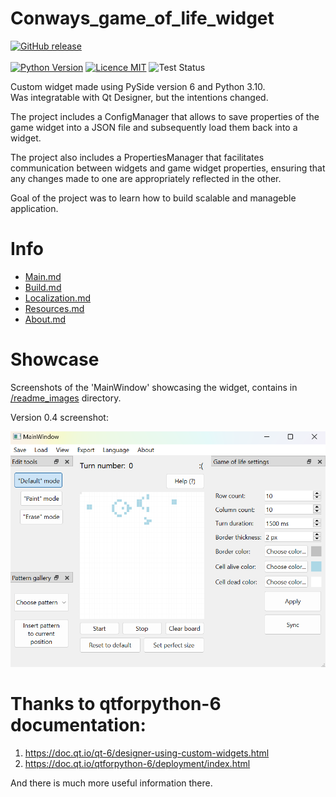 # Conways_game_of_life_widget
[![GitHub release](https://img.shields.io/github/release/ZyMa-1/Conways_game_of_life_widget.svg?style=for-the-badge&logo=github)](https://github.com/ZyMa-1/Conways_game_of_life_widget/releases/latest)
<br>
<br>
[![Python Version](https://img.shields.io/badge/Python-3.10-blue.svg)](https://www.python.org/downloads/release/python-310/)
[![Licence MIT](https://img.shields.io/badge/License-MIT-purple.svg)](/LICENCE)
![Test Status](https://github.com/ZyMa-1/Conways_game_of_life_widget/actions/workflows/tests.yml/badge.svg?branch=master)

Custom widget made using PySide version 6 and Python 3.10.  
Was integratable with Qt Designer, but the intentions changed.  
  
The project includes a ConfigManager that allows to save properties of the game widget into a JSON file and subsequently load them back into a widget.  
  
The project also includes a PropertiesManager that facilitates communication between widgets and game widget properties, ensuring that any changes made to one are appropriately reflected in the other.

Goal of the project was to learn how to build scalable and manageble application.
  
# Info
- [Main.md](/info/Main.md)
- [Build.md](/info/Build.md)
- [Localization.md](/info/Localization.md)
- [Resources.md](/info/Resources.md)
- [About.md](/info/About.md)

# Showcase  
  
Screenshots of the 'MainWindow' showcasing the widget, contains in [/readme_images](/readme_images) directory.

Version 0.4 screenshot:

![Image 4](/readme_images/4_new.png)

# Thanks to qtforpython-6 documentation:
 1. https://doc.qt.io/qt-6/designer-using-custom-widgets.html
 2. https://doc.qt.io/qtforpython-6/deployment/index.html

And there is much more useful information there.
